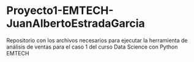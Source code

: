 # Proyecto1-EMTECH-JuanAlbertoEstradaGarcia
Repositorio con los archivos necesarios para ejecutar la herramienta de análisis de ventas para el caso 1 del curso Data Science con Python EMTECH
